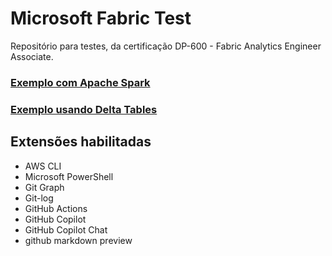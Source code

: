 # Microsoft Fabric Test

Repositório para testes, da certificação DP-600 - Fabric Analytics Engineer Associate.

### [Exemplo com Apache Spark](./spark/)

### [Exemplo usando Delta Tables](./deltaTables/)

## Extensões habilitadas
* AWS CLI
* Microsoft PowerShell
* Git Graph
* Git-log
* GitHub Actions
* GitHub Copilot
* GitHub Copilot Chat
* github markdown preview

